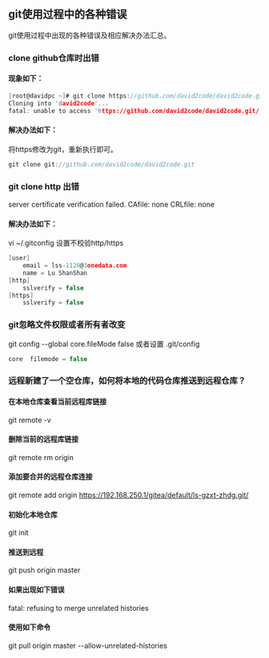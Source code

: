 ## git使用过程中的各种错误

git使用过程中出现的各种错误及相应解决办法汇总。


### clone github仓库时出错

#### 现象如下：
```c
[root@davidpc ~]# git clone https://github.com/david2code/david2code.git
Cloning into 'david2code'...
fatal: unable to access 'https://github.com/david2code/david2code.git/': Encountered end of file
```
#### 解决办法如下：

将https修改为git，重新执行即可。
```c
git clone git://github.com/david2code/david2code.git
```

### git clone http 出错
server certificate verification failed. CAfile: none CRLfile: none
#### 解决办法如下：
vi ~/.gitconfig
设置不校验http/https
```c
[user]
    email = lss-1120@3onedata.com
    name = Lu ShanShan
[http]
    sslverify = false
[https]
    sslverify = false
```

### git忽略文件权限或者所有者改变
git config --global core.fileMode false
或者设置 .git/config
```c
core  filemode = false
```

### 远程新建了一个空仓库，如何将本地的代码仓库推送到远程仓库？
#### 在本地仓库查看当前远程库链接
git remote -v
#### 删除当前的远程库链接
git remote rm origin
#### 添加要合并的远程仓库连接
git remote add origin https://192.168.250.1/gitea/default/ls-gzxt-zhdg.git/
#### 初始化本地仓库
git init 
#### 推送到远程
git push origin master
#### 如果出现如下错误
fatal: refusing to merge unrelated histories
#### 使用如下命令
git pull origin master --allow-unrelated-histories


